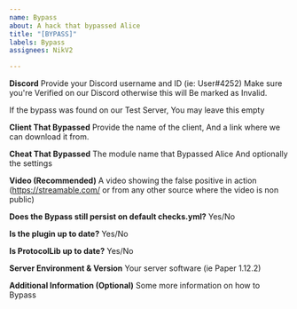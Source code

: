 ```yaml
---
name: Bypass
about: A hack that bypassed Alice
title: "[BYPASS]"
labels: Bypass
assignees: NikV2

---
```


**Discord**
Provide your Discord username and ID (ie: User#4252)
Make sure you're Verified on our Discord otherwise this will
Be marked as Invalid.

If the bypass was found on our Test Server, You may leave this empty

**Client That Bypassed**
Provide the name of the client, And a link where we can download it from.

**Cheat That Bypassed**
The module name that Bypassed Alice And optionally the settings

**Video (Recommended)**
A video showing the false positive in action (https://streamable.com/ or from any other source where the video is non public)

**Does the Bypass still persist on default checks.yml?**
Yes/No

**Is the plugin up to date?**
Yes/No

**Is ProtocolLib up to date?**
Yes/No

**Server Environment & Version**
Your server software (ie Paper 1.12.2)

**Additional Information (Optional)**
Some more information on how to Bypass
